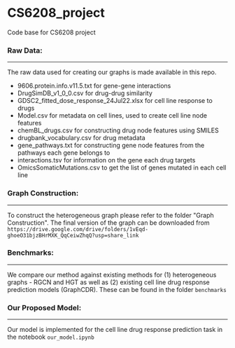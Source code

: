 # CS6208_project
Code base for CS6208 project

### Raw Data:
------------
The raw data used for creating our graphs is made available in this repo.

* 9606.protein.info.v11.5.txt for gene-gene interactions
* DrugSimDB_v1_0_0.csv for drug-drug similarity
* GDSC2_fitted_dose_response_24Jul22.xlsx for cell line response to drugs
* Model.csv for metadata on cell lines, used to create cell line node features
* chemBL_drugs.csv for constructing drug node features using SMILES
* drugbank_vocabulary.csv for drug metadata
* gene_pathways.txt for constructing gene node features from the pathways each gene belongs to
* interactions.tsv for information on the gene each drug targets
* OmicsSomaticMutations.csv to get the list of genes mutated in each cell line

### Graph Construction:
----------------------
To construct the heterogeneous graph please refer to the folder "Graph Construction". The final version of the graph can be downloaded from `https://drive.google.com/drive/folders/1vEqd-ghoeO31bjzBHrMXK_QqCeiwZhqQ?usp=share_link` 

### Benchmarks:
--------------
We compare our method against existing methods for (1) heterogeneous graphs - RGCN and HGT as well as (2) existing cell line drug response prediction models (GraphCDR). These can be found in the folder `benchmarks`

### Our Proposed Model:
----------------------
Our model is implemented for the cell line drug response prediction task in the notebook `our_model.ipynb`

